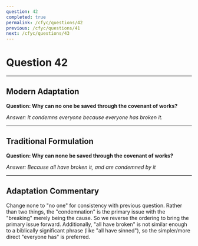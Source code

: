 ```yaml
---
question: 42
completed: true
permalink: /cfyc/questions/42
previous: /cfyc/questions/41
next: /cfyc/questions/43
---
```

# Question 42

---
## Modern Adaptation
**Question: Why can no one be saved through the covenant of works?**

*Answer: It condemns everyone because everyone has broken it.*

---
## Traditional Formulation
**Question: Why can none be saved through the covenant of works?**

*Answer: Because all have broken it, and are condemned by it*

---
## Adaptation Commentary
Change none to "no one" for consistency with previous question. Rather than two things,
the "condemnation" is the primary issue with the "breaking" merely being the cause. So
we reverse the ordering to bring the primary issue forward. Additionally, "all have broken"
is not similar enough to a biblically significant phrase (like "all have sinned"), so
the simpler/more direct "everyone has" is preferred.